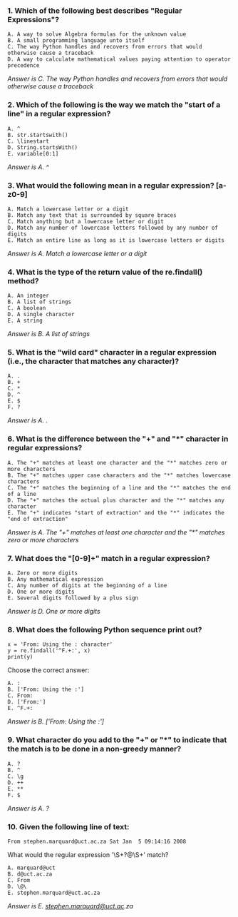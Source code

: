 ### 1.	Which of the following best describes "Regular Expressions"?
    A. A way to solve Algebra formulas for the unknown value
    B. A small programming language unto itself
    C. The way Python handles and recovers from errors that would otherwise cause a traceback
    D. A way to calculate mathematical values paying attention to operator precedence
_Answer is C. The way Python handles and recovers from errors that would otherwise cause a traceback_
### 2.	Which of the following is the way we match the "start of a line" in a regular expression?
    A. ^
    B. str.startswith()
    C. \linestart
    D. String.startsWith()
    E. variable[0:1]
_Answer is A. ^_
### 3.	What would the following mean in a regular expression? [a-z0-9]
    A. Match a lowercase letter or a digit
    B. Match any text that is surrounded by square braces
    C. Match anything but a lowercase letter or digit
    D. Match any number of lowercase letters followed by any number of digits
    E. Match an entire line as long as it is lowercase letters or digits
_Answer is  A. Match a lowercase letter or a digit_
### 4.	What is the type of the return value of the re.findall() method?
    A. An integer
    B. A list of strings
    C. A boolean
    D. A single character
    E. A string
_Answer is B. A list of strings_
### 5.	What is the "wild card" character in a regular expression (i.e., the character that matches any character)?
    A. .
    B. +
    C. *
    D. ^
    E. $
    F. ?
_Answer is A. ._
### 6.	What is the difference between the "+" and "*" character in regular expressions?
    A. The "+" matches at least one character and the "*" matches zero or more characters
    B. The "+" matches upper case characters and the "*" matches lowercase characters
    C. The "+" matches the beginning of a line and the "*" matches the end of a line
    D. The "+" matches the actual plus character and the "*" matches any character
    E. The "+" indicates "start of extraction" and the "*" indicates the "end of extraction"
_Answer is A. The "+" matches at least one character and the "*" matches zero or more characters_
### 7.	What does the "[0-9]+" match in a regular expression?
    A. Zero or more digits
    B. Any mathematical expression
    C. Any number of digits at the beginning of a line
    D. One or more digits
    E. Several digits followed by a plus sign
_Answer is D. One or more digits_
### 8.	What does the following Python sequence print out?
    x = 'From: Using the : character'
    y = re.findall('^F.+:', x)
    print(y)
Choose the correct answer:

    A. :
    B. ['From: Using the :']
    C. From:
    D. ['From:']
    E. ^F.+:
_Answer is B. ['From: Using the :']_
### 9.	What character do you add to the "+" or "*" to indicate that the match is to be done in a non-greedy manner?
    A. ?
    B. ^
    C. \g
    D. ++
    E. **
    F. $
_Answer is A. ?_
### 10.	Given the following line of text:
    From stephen.marquard@uct.ac.za Sat Jan  5 09:14:16 2008
What would the regular expression '\S+?@\S+' match?

    A. marquard@uct
    B. d@uct.ac.za
    C. From
    D. \@\
    E. stephen.marquard@uct.ac.za
_Answer is E. stephen.marquard@uct.ac.za_
